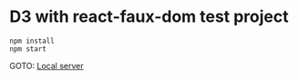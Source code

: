 # D3 with react-faux-dom test project

```
npm install
npm start
```

GOTO: [Local server](http://localhost:3000/)
